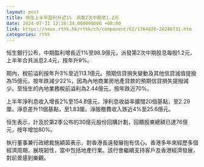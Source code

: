 ```yaml
---
layout: post
title: 恒生上半年盈利升近1%　派第2次中期息1.2元
date: 2024-07-31 12:30:34.000000000 +08:00
link: https://news.rthk.hk/rthk/ch/component/k2/1764020-20240731.htm
categories: rthk
---
```


恒生銀行公布，中期盈利增長近1%至98.9億元，派發第2次中期股息每股1.2元，上半年合共派息2.4元，按年升9%。

期內，稅前溢利按年升3%至近113.1億元。預期信貸損失變動及其他信貸減值提撥為15億元，按年跌減少22%，因為內地商業房地產貸款的預期信貸損失提撥減少。至恒生的內地業務稅前溢利為2.44億元，按年跌近70%。

上半年淨利息收入增長2%至154.8億元，淨利息收益率擴闊20個基點，至2.29厘。淨息差升11個基點，至1.83厘。淨服務費收入跌近4%至25.6億元。

恒生表示，計及於第2季公布的30億元股份回購計劃，回饋股東總額已達76億元，按年增加80%。

執行董事兼行政總裁施穎茵表示，對香港長遠發展抱有信心。香港多年來經歷多個經濟周期，展現韌性，當中包括地產行業。該行會繼續支持客戶及香港經濟發展，對前景感到樂觀。
